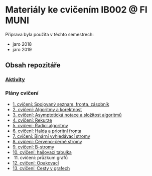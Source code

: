 # Materiály ke cvičením IB002 @ FI MUNI

Příprava byla použita v těchto semestrech:
 * jaro 2018
 * jaro 2019

## Obsah repozitáře

### [Aktivity](aktivity)

### Plány cvičení

 * [1. cvičení: Spojovaný seznam, fronta, zásobník](cv/1.md)
 * [2. cvičení: Algoritmy a korektnost](cv/2.md)
 * [3. cvičení: Asymptotická notace a složitost algoritmů](cv/3.md)
 * [4. cvičení: Rekurze](cv/4.md)
 * [5. cvičení: Řadicí algoritmy](cv/5.md)
 * [6. cvičení: Halda a prioritní fronta](cv/6.md)
 * [7. cvičení: Binární vyhledávací stromy](cv/7.md)
 * [8. cvičení: Červeno-černé stromy](cv/8.md)
 * [9. cvičení: B-stromy](cv/9.md)
 * [10. cvičení: hašovací tabulka](cv/10.md)
 *  11. cvičení: průzkum grafů
 * [12. cvičení: Opakovací](cv/12.md)
 * [13. cvičení: Cesty v grafech](cv/13.md)
